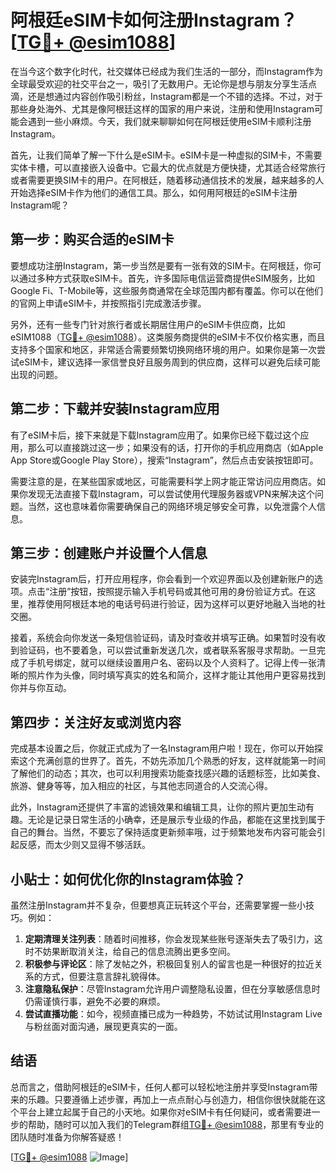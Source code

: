 # 阿根廷eSIM卡如何注册Instagram？[[TG💪+ @esim1088](https://t.me/s/esim1088)]

在当今这个数字化时代，社交媒体已经成为我们生活的一部分，而Instagram作为全球最受欢迎的社交平台之一，吸引了无数用户。无论你是想与朋友分享生活点滴，还是想通过内容创作吸引粉丝，Instagram都是一个不错的选择。不过，对于那些身处海外、尤其是像阿根廷这样的国家的用户来说，注册和使用Instagram可能会遇到一些小麻烦。今天，我们就来聊聊如何在阿根廷使用eSIM卡顺利注册Instagram。

首先，让我们简单了解一下什么是eSIM卡。eSIM卡是一种虚拟的SIM卡，不需要实体卡槽，可以直接嵌入设备中。它最大的优点就是方便快捷，尤其适合经常旅行或者需要更换SIM卡的用户。在阿根廷，随着移动通信技术的发展，越来越多的人开始选择eSIM卡作为他们的通信工具。那么，如何用阿根廷的eSIM卡注册Instagram呢？

## 第一步：购买合适的eSIM卡

要想成功注册Instagram，第一步当然是要有一张有效的SIM卡。在阿根廷，你可以通过多种方式获取eSIM卡。首先，许多国际电信运营商提供eSIM服务，比如Google Fi、T-Mobile等，这些服务商通常在全球范围内都有覆盖。你可以在他们的官网上申请eSIM卡，并按照指引完成激活步骤。

另外，还有一些专门针对旅行者或长期居住用户的eSIM卡供应商，比如eSIM1088（[TG💪+ @esim1088](https://t.me/s/esim1088)）。这类服务商提供的eSIM卡不仅价格实惠，而且支持多个国家和地区，非常适合需要频繁切换网络环境的用户。如果你是第一次尝试eSIM卡，建议选择一家信誉良好且服务周到的供应商，这样可以避免后续可能出现的问题。

## 第二步：下载并安装Instagram应用

有了eSIM卡后，接下来就是下载Instagram应用了。如果你已经下载过这个应用，那么可以直接跳过这一步；如果没有的话，打开你的手机应用商店（如Apple App Store或Google Play Store），搜索“Instagram”，然后点击安装按钮即可。

需要注意的是，在某些国家或地区，可能需要科学上网才能正常访问应用商店。如果你发现无法直接下载Instagram，可以尝试使用代理服务器或VPN来解决这个问题。当然，这也意味着你需要确保自己的网络环境足够安全可靠，以免泄露个人信息。

## 第三步：创建账户并设置个人信息

安装完Instagram后，打开应用程序，你会看到一个欢迎界面以及创建新账户的选项。点击“注册”按钮，按照提示输入手机号码或其他可用的身份验证方式。在这里，推荐使用阿根廷本地的电话号码进行验证，因为这样可以更好地融入当地的社交圈。

接着，系统会向你发送一条短信验证码，请及时查收并填写正确。如果暂时没有收到验证码，也不要着急，可以尝试重新发送几次，或者联系客服寻求帮助。一旦完成了手机号绑定，就可以继续设置用户名、密码以及个人资料了。记得上传一张清晰的照片作为头像，同时填写真实的姓名和简介，这样才能让其他用户更容易找到你并与你互动。

## 第四步：关注好友或浏览内容

完成基本设置之后，你就正式成为了一名Instagram用户啦！现在，你可以开始探索这个充满创意的世界了。首先，不妨先添加几个熟悉的好友，这样就能第一时间了解他们的动态；其次，也可以利用搜索功能查找感兴趣的话题标签，比如美食、旅游、健身等等，加入相应的社区，与其他志同道合的人交流心得。

此外，Instagram还提供了丰富的滤镜效果和编辑工具，让你的照片更加生动有趣。无论是记录日常生活的小确幸，还是展示专业级的作品，都能在这里找到属于自己的舞台。当然，不要忘了保持适度更新频率哦，过于频繁地发布内容可能会引起反感，而太少则又显得不够活跃。

## 小贴士：如何优化你的Instagram体验？

虽然注册Instagram并不复杂，但要想真正玩转这个平台，还需要掌握一些小技巧。例如：

1. **定期清理关注列表**：随着时间推移，你会发现某些账号逐渐失去了吸引力，这时不妨果断取消关注，给自己的信息流腾出更多空间。
2. **积极参与评论区**：除了发帖之外，积极回复别人的留言也是一种很好的拉近关系的方式，但要注意言辞礼貌得体。
3. **注意隐私保护**：尽管Instagram允许用户调整隐私设置，但在分享敏感信息时仍需谨慎行事，避免不必要的麻烦。
4. **尝试直播功能**：如今，视频直播已成为一种趋势，不妨试试用Instagram Live与粉丝面对面沟通，展现更真实的一面。

## 结语

总而言之，借助阿根廷的eSIM卡，任何人都可以轻松地注册并享受Instagram带来的乐趣。只要遵循上述步骤，再加上一点点耐心与创造力，相信你很快就能在这个平台上建立起属于自己的小天地。如果你对eSIM卡有任何疑问，或者需要进一步的帮助，随时可以加入我们的Telegram群组[TG💪+ @esim1088](https://t.me/s/esim1088)，那里有专业的团队随时准备为你解答疑惑！

[[TG💪+ @esim1088](https://t.me/s/esim1088) ![Image](https://i.postimg.cc/4NQfJmqS/Snipaste-2025-05-13-00-14-12.png)]